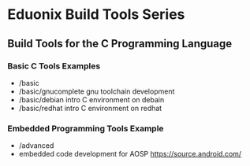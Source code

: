 # Eduonix Build Tools Series

## Build Tools for the C Programming Language

### Basic C Tools Examples
- <project root>/basic
- <project root>/basic/gnucomplete gnu toolchain development
- <project root>/basic/debian  intro C environment on debain
- <project root>/basic/redhat  intro C environment on redhat
### Embedded Programming Tools Example
- <project root>/advanced
- embedded code development for AOSP  https://source.android.com/
